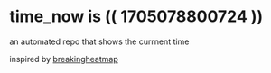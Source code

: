 # time_now is (( 1705078800724 ))

an automated repo that shows the currnent time

inspired by [breakingheatmap](https://github.com/breakingheatmap/breakingheatmap)